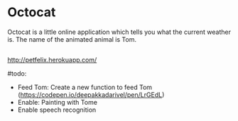 # Octocat

Octocat is a little online application which tells you what the current weather is. The name of the animated animal is Tom.



## 

http://petfelix.herokuapp.com/

#todo:

* Feed Tom: Create a new function to feed Tom (https://codepen.io/deepakkadarivel/pen/LrGEdL) 
* Enable: Painting with Tome
* Enable speech recognition
